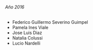 ###### Año 2016

* Federico Guillermo Severino Guimpel
* Pamela Ines Viale
* Jose Luis Diaz
* Natalia Colussi
* Lucio Nardelli
